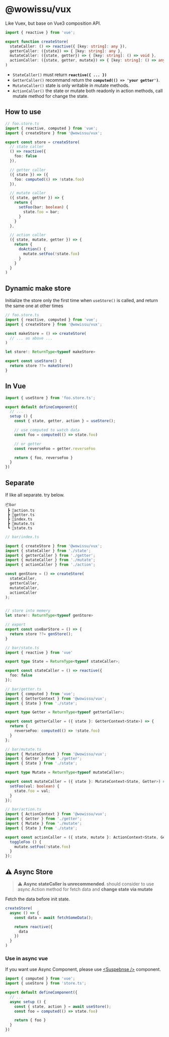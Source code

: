 # @wowissu/vux

Like Vuex, but base on Vue3 composition API.

```typescript
import { reactive } from 'vue';

export function createStore(
  stateCaller: () => reactive({ [key: string]: any }),
  getterCaller: ({state}) => { [key: string]: any },
  mutateCaller: ({state, getter}) => { [key: string]: () => void },
  actionCaller: ({state, getter, mutate}) => { [key: string]: () => any }
)
```

* `StateCaller()` must return **`reactive({ ... })`**
* `GetterCaller()` recommand return the **`computed(() => 'your getter')`**.
* `MutateCaller()` state is only writable in mutate methods.
* `ActionCaller()` the state or mutate both readonly in action methods, call mutate method for change the state.

## How to use

```typescript
// foo.store.ts
import { reactive, computed } from 'vue';
import { createStore } from '@wowissu/vux';

export const store = createStore(
  // state caller
  () => reactive({
    foo: false
  }),

  // getter caller
  ({ state }) => ({
    foo: computed(() => !state.foo)
  }),

  // mutate caller
  ({ state, getter }) => {
    return {
      setFoo(bar: boolean) {
        state.foo = bar;
      }
    }
  },

  // action caller
  ({ state, mutate, getter }) => {
    return {
      doAction() {
        mutate.setFoo(!state.foo)
      }
    }
  }
)
```

## Dynamic make store

Initialize the store only the first time when `useStore()` is called, and return the same one at other times

```typescript
// foo.store.ts
import { reactive, computed } from 'vue';
import { createStore } from '@wowissu/vux';

const makeStore = () => createStore(
  // ... as above ...
)

let store!: ReturnType<typeof makeStore>

export const useStore() {
  return store ??= makeStore()
}
```

## In Vue

```typescript
import { useStore } from 'foo.store.ts';

export default defineComponent({
  // ...
  setup () {
    const { state, getter, action } = useStore();

    // use computed to watch data
    const foo = computed(() => state.foo)

    // or getter
    const reverseFoo = getter.reverseFoo

    return { foo, reverseFoo }
  }
})
```

## Separate

If like all separate. try below.

```dir
📦bar
 ┣ 📜action.ts
 ┣ 📜getter.ts
 ┣ 📜index.ts
 ┣ 📜mutate.ts
 ┗ 📜state.ts
```

```typescript
// bar/index.ts

import { createStore } from '@wowissu/vux';
import { stateCaller } from './state';
import { getterCaller } from './getter';
import { mutateCaller } from './mutate';
import { actionCaller } from './action';

const genStore = () => createStore(
  stateCaller,
  getterCaller,
  mutateCaller,
  actionCaller
);


// store into memery
let store!: ReturnType<typeof genStore>

// export
export const useBarStore = () => {
  return store ??= genStore();
}
```

```typescript
// bar/state.ts
import { reactive } from 'vue'

export type State = ReturnType<typeof stateCaller>;

export const stateCaller = () => reactive({
  foo: false
});
```

```typescript
// bar/getter.ts
import { computed } from 'vue';
import { GetterContext } from '@wowissu/vux';
import { State } from './state';

export type Getter = ReturnType<typeof getterCaller>;

export const getterCaller = ({ state }: GetterContext<State>) => {
  return {
    reverseFoo: computed(() => !state.foo)
  }
};
```

```typescript
// bar/mutate.ts
import { MutateContext } from '@wowissu/vux';
import { Getter } from './getter';
import { State } from './state';

export type Mutate = ReturnType<typeof mutateCaller>;

export const mutateCaller = ({ state }: MutateContext<State, Getter>) => ({
  setFoo(val: boolean) {
    state.foo = val;
  }
});
```

```typescript
// bar/action.ts
import { ActionContext } from '@wowissu/vux';
import { Getter } from './getter';
import { Mutate } from './mutate';
import { State } from './state';

export const actionCaller = ({ state, mutate }: ActionContext<State, Getter, Mutate>) => ({
  toggleFoo () {
    mutate.setFoo(!state.foo)
  }
});
```

## :warning: Async Store

> :warning: **Async stateCaller is unrecommended**. should consider to use async Action method for fetch data and **change state via mutate**

Fetch the data before init state.

```typescript
createStore(
  async () => {
    const data = await fetchSomeData();

    return reactive({
      data
    })
  }
)
```

### Use in async vue

If you want use Async Component, please use [\<Suspebnse \/\>](https://v3.vuejs.org/guide/migration/suspense.html) component.

```typescript
import { computed } from 'vue';
import { useStore } from 'store.ts';

export default defineComponent({
  // ...
  async setup () {
    const { state, action } = await useStore();
    const foo = computed(() => state.foo)

    return { foo }
  }
})
```
